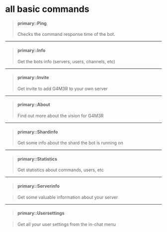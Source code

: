 # all basic commands

> #### primary::Ping
>
> Checks the command response time of the bot.

---

> #### primary::Info
>
> Get the bots info \(servers, users, channels, etc\)

---

> #### primary::Invite
>
> Get invite to add G4M3R to your own server

---

> #### primary::About
>
> Find out more about the vision for G4M3R

---

> #### primary::Shardinfo
>
> Get some info about the shard the bot is running on

---

> #### primary::Statistics
>
> Get statistics about commands, users, etc

---

>#### primary::Serverinfo

>Get some valuable information about your server

---

>#### primary::Usersettings

>Get all your user settings from the in-chat menu



